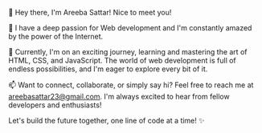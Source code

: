 👋 Hey there, I'm Areeba Sattar! Nice to meet you!

👀 I have a deep passion for Web development and I'm constantly amazed by the power of the Internet.

🌱 Currently, I'm on an exciting journey, learning and mastering the art of HTML, CSS, and JavaScript. The world of web development is full of endless possibilities, and I'm eager to explore every bit of it.

📫 Want to connect, collaborate, or simply say hi? Feel free to reach me at areebasattar23@gmail.com. I'm always excited to hear from fellow developers and enthusiasts!

Let's build the future together, one line of code at a time! ✨
